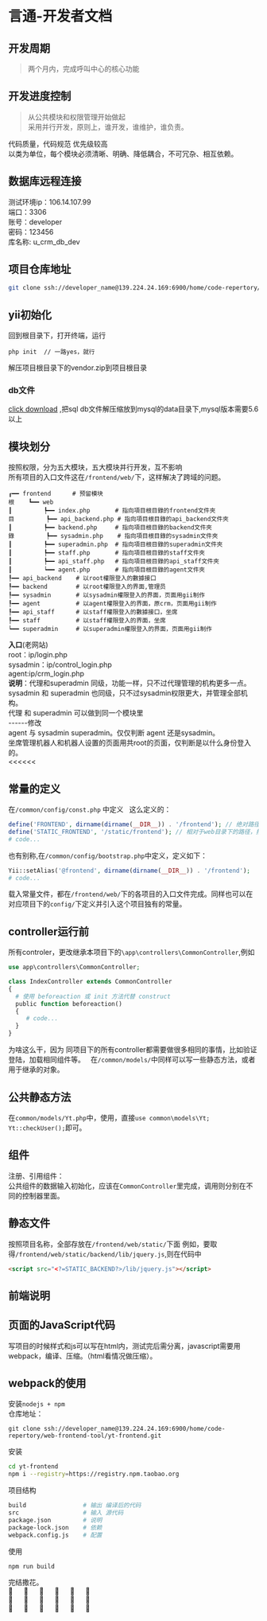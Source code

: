 # 言通-开发者文档

## 开发周期
> 两个月内，完成呼叫中心的核心功能

## 开发进度控制
> 从公共模块和权限管理开始做起  
采用并行开发，原则上，谁开发，谁维护，谁负责。

代码质量，代码规范 优先级较高  
以类为单位，每个模块必须清晰、明确、降低耦合，不可冗杂、相互依赖。
## 数据库远程连接
测试环境ip：106.14.107.99  
端口：3306  
账号：developer  
密码：123456  
库名称: u_crm_db_dev  
## 项目仓库地址
```bash
git clone ssh://developer_name@139.224.24.169:6900/home/code-repertory/callcenter/dev.git callcenter
```
## yii初始化
回到根目录下，打开终端，运行
```
php init  // 一路yes，就行
```
解压项目根目录下的vendor.zip到项目根目录
### db文件  
[click download](https://share.weiyun.com/5QpxwHh) ,把sql db文件解压缩放到mysql的data目录下,mysql版本需要5.6以上 

## 模块划分
按照权限，分为五大模块，五大模块并行开发，互不影响  
所有项目的入口文件这在```/frontend/web/```下，这样解决了跨域的问题。
```
┎━━ frontend      # 预留模块
根    ┗━━ web
┃         ┡━━ index.php       # 指向項目根目錄的frontend文件夾
目         ┡━━ api_backend.php # 指向項目根目錄的api_backend文件夾
┃         ┡━━ backend.php     # 指向項目根目錄的backend文件夾
錄         ┡━━ sysadmin.php    # 指向項目根目錄的sysadmin文件夾
┃         ┡━━ superadmin.php  # 指向項目根目錄的superadmin文件夾
┃         ┡━━ staff.php       # 指向項目根目錄的staff文件夾
┃         ┡━━ api_staff.php   # 指向項目根目錄的api_staff文件夾
┃         ┕━━ agent.php       # 指向項目根目錄的agent文件夾
┞━━ api_backend    # 以root權限登入的數據接口
┞━━ backend        # 以root權限登入的界面,管理员
┞━━ sysadmin       # 以sysadmin權限登入的界面，页面用gii制作
┞━━ agent          # 以agent權限登入的界面，原crm，页面用gii制作
┞━━ api_staff      # 以staff權限登入的數據接口，坐席
┞━━ staff          # 以staff權限登入的界面，坐席
┕━━ superadmin     # 以superadmin權限登入的界面，页面用gii制作

```
**入口**(老网站)  
root：ip/login.php  
sysadmin：ip/control_login.php  
agent:ip/crm_login.php  
**说明**：代理和superadmin 同级，功能一样，只不过代理管理的机构更多一点。  
sysadmin 和 superadmin 也同级，只不过sysadmin权限更大，并管理全部机构。  
代理 和 superadmin 可以做到同一个模块里  
------修改  
agent 与 sysadmin superadmin。仅仅判断 agent 还是sysadmin。  
坐席管理机器人和机器人设置的页面用共root的页面，仅判断是以什么身份登入的。  
<<<<<<
## 常量的定义
在```/common/config/const.php``` 中定义  
这么定义的：
```php
define('FRONTEND', dirname(dirname(__DIR__)) . '/frontend'); // 绝对路径，指向`/var/www/callcenter/frontend`
define('STATIC_FRONTEND', '/static/frontend'); // 相对于web目录下的路径，指向/fronted/web下的 `./static/frontend`
# code...
```
也有别称,在```/common/config/bootstrap.php```中定义，定义如下：
```php
Yii::setAlias('@frontend', dirname(dirname(__DIR__)) . '/frontend');
# code...
```
载入常量文件，都在```/frontend/web/```下的各项目的入口文件完成。同样也可以在对应项目下的```config/```下定义并引入这个项目独有的常量。

## controller运行前
所有controler，更改继承本项目下的```\app\controllers\CommonController```,例如
```php
use app\controllers\CommonController;

class IndexController extends CommonController
{  
  # 使用 beforeaction 或 init 方法代替 construct
  public function beforeaction()
  {
     # code...
  }
}
```
为啥这么干，因为 同项目下的所有controller都需要做很多相同的事情，比如验证登陆，加载相同组件等。  
在```/common/models/```中同样可以写一些静态方法，或者用于继承的对象。
## 公共静态方法
在`common/models/Yt.php`中，使用，直接`use common\models\Yt; Yt::checkUser();`即可。
## 组件
注册、引用组件：  
公共组件的数据输入初始化，应该在`CommonController`里完成，调用则分别在不同的控制器里面。

## 静态文件  
按照项目名称，全部存放在```/frontend/web/static/```下面
例如，要取得```/frontend/web/static/backend/lib/jquery.js```,则在代码中
```html
<script src="<?=STATIC_BACKEND?>/lib/jquery.js"></script>
```  
## 前端说明  

## 页面的JavaScript代码  
写项目的时候样式和js可以写在html内，测试完后需分离，javascript需要用webpack，编译、压缩。（html看情况做压缩）。
## webpack的使用
安装```nodejs + npm```  
仓库地址：  
```git
git clone ssh://developer_name@139.224.24.169:6900/home/code-repertory/web-frontend-tool/yt-frontend.git
```
安装
```bash
cd yt-frontend
npm i --registry=https://registry.npm.taobao.org
```
项目结构
```bash
build                # 输出 编译后的代码
src                  # 输入 源代码
package.json         # 说明
package-lock.json    # 依赖
webpack.config.js    # 配置
```
使用
```bash
npm run build
```






完结撒花。  
:cherry_blossom:  &emsp;  :grapes:   &emsp;  :cherry_blossom: &emsp;     :cherry_blossom: &emsp; :cherry_blossom: &emsp; :cherry_blossom:  
:cherry_blossom:  &emsp;  :cherry_blossom:  &emsp;  :cherry_blossom:  &emsp;  :cherry_blossom: &emsp; :cherry_blossom:  &emsp;  :cherry_blossom:  
:cherry_blossom:   &emsp;    :cherry_blossom:  &emsp;   :cherries:  &emsp;    :cherry_blossom:    &emsp;  :cherry_blossom:  &emsp;   :cherry_blossom:  

 
  
